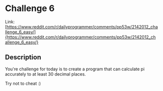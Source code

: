 # Challenge 6
Link: [https://www.reddit.com/r/dailyprogrammer/comments/pp53w/2142012_challenge_6_easy/]{https://www.reddit.com/r/dailyprogrammer/comments/pp53w/2142012_challenge_6_easy/}
## Description
You're challenge for today is to create a program that can calculate pi accurately to at least 30 decimal places.

Try not to cheat :)